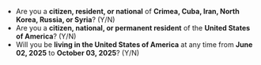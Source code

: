 - Are you a **citizen, resident, or national** of **Crimea, Cuba, Iran, North Korea, Russia, or Syria**? (Y/N)
- Are you a **citizen, national, or permanent resident** of the **United States of America**? (Y/N)
- Will you be **living in the United States of America** at any time from **June 02, 2025** to **October 03, 2025**? (Y/N)
